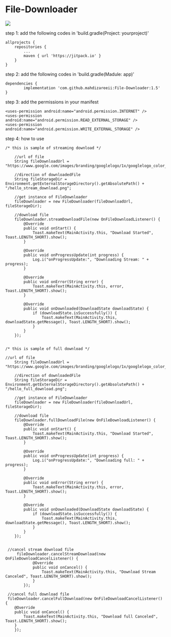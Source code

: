 # File-Downloader
[![](https://jitpack.io/v/mahdizareeii/Android-File-Downloader.svg)](https://jitpack.io/#mahdizareeii/Android-File-Downloader)

step 1: add the following codes in 'build.gradle(Project: yourproject)'

	allprojects {
		repositories {
			...
			maven { url 'https://jitpack.io' }
		}
	}
  
step 2: add the following codes in 'build.gradle(Madule: app)'

	dependencies {
	        implementation 'com.github.mahdizareeii:File-Downloader:1.5'
	}

step 3: add the permissions in your manifest

	<uses-permission android:name="android.permission.INTERNET" />
    <uses-permission android:name="android.permission.READ_EXTERNAL_STORAGE" />
    <uses-permission android:name="android.permission.WRITE_EXTERNAL_STORAGE" />
    
step 4: how to use

	/* this is sample of streaming download */
	
        //url of file
        String fileDownloadUrl = "https://www.google.com/images/branding/googlelogo/1x/googlelogo_color_272x92dp.png";

        //direction of downloadedFile
        String fileStorageDir = Environment.getExternalStorageDirectory().getAbsolutePath() + "/hello_stream_download.png";

        //get instance of FileDownloader
        fileDownloader = new FileDownloader(fileDownloadUrl, fileStorageDir);

        //download file
        fileDownloader.streamDownloadFile(new OnFileDownloadListener() {
            @Override
            public void onStart() {
                Toast.makeText(MainActivity.this, "Download Started", Toast.LENGTH_SHORT).show();
            }

            @Override
            public void onProgressUpdate(int progress) {
                Log.i("onProgressUpdate:", "Downloading Stream: " + progress);
            }

            @Override
            public void onError(String error) {
                Toast.makeText(MainActivity.this, error, Toast.LENGTH_SHORT).show();
            }

            @Override
            public void onDownloaded(DownloadState downloadState) {
                if (downloadState.isSuccessfully()) {
                    Toast.makeText(MainActivity.this, downloadState.getMessage(), Toast.LENGTH_SHORT).show();
                }
            }
        });
	
	
	/* this is sample of full download */
	
	//url of file
        String fileDownloadUrl = "https://www.google.com/images/branding/googlelogo/1x/googlelogo_color_272x92dp.png";

        //direction of downloadedFile
        String fileStorageDir = Environment.getExternalStorageDirectory().getAbsolutePath() + "/hello_full_download.png";

        //get instance of FileDownloader
        fileDownloader = new FileDownloader(fileDownloadUrl, fileStorageDir);

        //download file
        fileDownloader.fullDownloadFile(new OnFileDownloadListener() {
            @Override
            public void onStart() {
                Toast.makeText(MainActivity.this, "Download Started", Toast.LENGTH_SHORT).show();
            }

            @Override
            public void onProgressUpdate(int progress) {
                Log.i("onProgressUpdate:", "Downloading full: " + progress);
            }

            @Override
            public void onError(String error) {
                Toast.makeText(MainActivity.this, error, Toast.LENGTH_SHORT).show();
            }

            @Override
            public void onDownloaded(DownloadState downloadState) {
                if (downloadState.isSuccessfully()) {
                    Toast.makeText(MainActivity.this, downloadState.getMessage(), Toast.LENGTH_SHORT).show();
                }
            }
        });
	
	
	 //cancel stream download file
         fileDownloader.cancelStreamDownload(new OnFileDownloadCancelListener() {
                @Override
                public void onCancel() {
                    Toast.makeText(MainActivity.this, "Download Stream Canceled", Toast.LENGTH_SHORT).show();
                }
            });
            
 	 //cancel full download file
	 fileDownloader.cancelFullDownload(new OnFileDownloadCancelListener() {
		@Override
		public void onCancel() {
		    Toast.makeText(MainActivity.this, "Download full Canceled", Toast.LENGTH_SHORT).show();
		}
	    });
        
	
